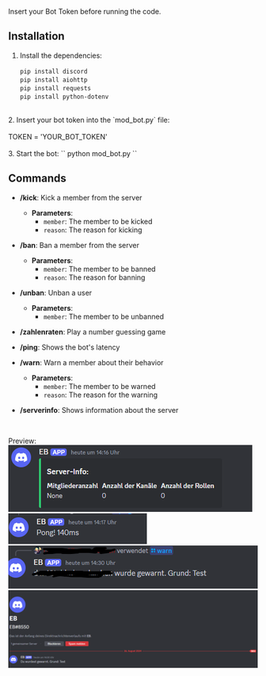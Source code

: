 Insert your Bot Token before running the code.


## Installation
1. Install the dependencies:

    ``pip install discord`` <br>
    ``pip install aiohttp`` <br>
    ``pip install requests`` <br>
    ``pip install python-dotenv`` <br>
<br>
2. Insert your bot token into the `mod_bot.py` file: <br><br>
    TOKEN = 'YOUR_BOT_TOKEN'
<br><br>
3. Start the bot:
    ``
    python mod_bot.py
    ``

## Commands

- **/kick**: Kick a member from the server
    - **Parameters**:
        - `member`: The member to be kicked
        - `reason`: The reason for kicking

- **/ban**: Ban a member from the server
    - **Parameters**:
        - `member`: The member to be banned
        - `reason`: The reason for banning

- **/unban**: Unban a user
    - **Parameters**:
        - `member`: The member to be unbanned

- **/zahlenraten**: Play a number guessing game

- **/ping**: Shows the bot's latency

- **/warn**: Warn a member about their behavior
    - **Parameters**:
        - `member`: The member to be warned
        - `reason`: The reason for the warning

- **/serverinfo**: Shows information about the server

<br>

Preview: <br>
<img src="p1.png"> <br>
<img src="p2.png"> <br>
<img src="p3.png"> <br>
<img src="p4.png"> <br>
